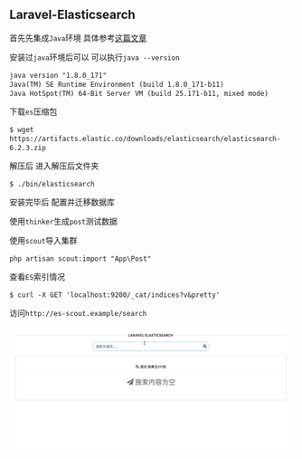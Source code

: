 ## Laravel-Elasticsearch

首先先集成`Java`环境 具体参考[这篇文章](https://www.digitalocean.com/community/tutorials/how-to-install-java-with-apt-get-on-debian-8)

安装过`java`环境后可以 可以执行`java --version`
```
java version "1.8.0_171"
Java(TM) SE Runtime Environment (build 1.8.0_171-b11)
Java HotSpot(TM) 64-Bit Server VM (build 25.171-b11, mixed mode)
```
下载`es`压缩包
```
$ wget https://artifacts.elastic.co/downloads/elasticsearch/elasticsearch-6.2.3.zip
```
解压后 进入解压后文件夹
```
$ ./bin/elasticsearch
```
安装完毕后 配置并迁移数据库

使用`thinker`生成`post`测试数据

使用`scout`导入集群
```
php artisan scout:import "App\Post"
```
查看`ES`索引情况
```
$ curl -X GET 'localhost:9200/_cat/indices?v&pretty'
```

访问`http://es-scout.example/search`

![1.gif](/public/screenshot/1.gif)